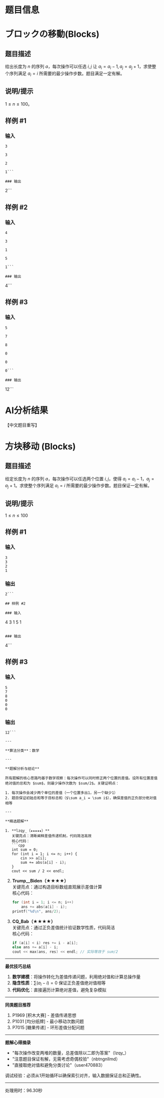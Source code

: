 # 题目信息

# ブロックの移動(Blocks)

## 题目描述

给出长度为 $n$ 的序列 $a$，每次操作可以任选 $i, j$ 让 $a_i = a_i - 1, a_j = a_j + 1$，求使整个序列满足 $a_i = i$ 所需要的最少操作步数。题目满足一定有解。

## 说明/提示

$1 \le n \le 100$。

## 样例 #1

### 输入

```
3

3

2

1```

### 输出

```
2```

## 样例 #2

### 输入

```
4

3

1

5

1```

### 输出

```
4```

## 样例 #3

### 输入

```
5

7

8

0

0

0```

### 输出

```
12```

# AI分析结果



【中文题目重写】

# 方块移动 (Blocks)

## 题目描述

给定长度为 $n$ 的序列 $a$，每次操作可以任选两个位置 $i, j$，使得 $a_i = a_i - 1$，$a_j = a_j + 1$。求使整个序列满足 $a_i = i$ 所需要的最少操作步数。题目保证一定有解。

## 说明/提示

$1 \le n \le 100$

## 样例 #1

### 输入
```
3
3
2
1
```

### 输出
```
2```

## 样例 #2

### 输入
```
4
3
1
5
1
```

### 输出
```
4```

## 样例 #3

### 输入
```
5
7
8
0
0
0
```

### 输出
```
12```

---

**算法分类**：数学

---

**题解分析与结论**

所有题解的核心思路均基于数学观察：每次操作可以同时修正两个位置的差值。设所有位置差值绝对值的总和为 $sum$，则最少操作次数为 $sum/2$。关键证明点：

1. 每次操作会减少两个单位的差值（一个位置多出1，另一个缺少1）
2. 题目保证初始总和等于目标总和（$\sum a_i = \sum i$），确保差值的正负部分绝对值相等

---

**精选题解**

1. **lzqy_（★★★★★）**  
   关键亮点：清晰阐释差值传递机制，代码简洁高效  
   核心代码：
   ```cpp
   int sum = 0;
   for (int i = 1; i <= n; i++) {
       cin >> a[i];
       sum += abs(a[i] - i);
   }
   cout << sum / 2 << endl;
   ```

2. **Trump__Biden（★★★★）**  
   关键亮点：通过构造目标数组直观展示差值计算  
   核心代码：
   ```cpp
   for (int i = 1; i <= n; i++)
       ans += abs(a[i] - i);
   printf("%d\n", ans/2);
   ```

3. **CQ_Bab（★★★★）**  
   关键亮点：通过正负差值统计验证数学性质，代码简洁  
   核心代码：
   ```cpp
   if (a[i] < i) res += i - a[i];
   else ans += a[i] - i;
   cout << max(ans, res) << endl; // 实际等效于 sum/2
   ```

---

**最优技巧总结**

1. **数学建模**：将操作转化为差值传递问题，利用绝对值和计算总操作量  
2. **隐含性质**：$\sum (a_i - i) = 0$ 保证正负差值绝对值相等  
3. **代码优化**：直接遍历计算绝对差值，避免复杂模拟

---

**同类题目推荐**

1. P1969 [积木大赛] - 差值传递思想  
2. P1031 [均分纸牌] - 最小移动次数问题  
3. P7015 [糖果传递] - 环形差值分配问题

---

**题解心得摘录**

- "每次操作改变两堆的数量，总差值除以二即为答案"（lzqy_）  
- "注意题目保证有解，无需考虑奇偶校验"（nbtngnllmd）  
- "直接取绝对值和避免分类讨论"（user470883）  

调试经验：必须从1开始循环以确保索引对齐，输入数据保证总和正确性。

---
处理用时：96.30秒